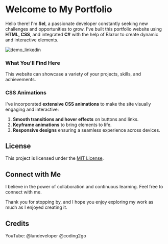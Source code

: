 # Welcome to My Portfolio

Hello there! I'm **Sel**, a passionate developer constantly seeking new challenges and opportunities to grow. I've built this portfolio website using **HTML, CSS**, and integrated **C#** with the help of Blazor to create dynamic and interactive elements. 

![demo_linkedin](https://github.com/user-attachments/assets/fb7c10c7-d546-43cc-87e2-f6e9b153c3e6)

### What You'll Find Here

This website can showcase a variety of your projects, skills, and achievements.

### CSS Animations

I've incorporated **extensive CSS animations** to make the site visually engaging and interactive: 
1. **Smooth transitions and hover effects** on buttons and links.
2. **Keyframe animations** to bring elements to life.
3. **Responsive designs** ensuring a seamless experience across devices.

## License

This project is licensed under the [MIT License](LICENSE.txt).


## Connect with Me

I believe in the power of collaboration and continuous learning. Feel free to connect with me.


Thank you for stopping by, and I hope you enjoy exploring my work as much as I enjoyed creating it.



## Credits
YouTube:
@lundeveloper
@coding2go
